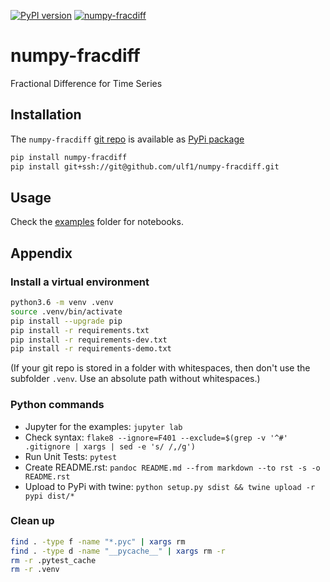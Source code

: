 [![PyPI version](https://badge.fury.io/py/numpy-fracdiff.svg)](https://badge.fury.io/py/numpy-fracdiff)
[![numpy-fracdiff](https://snyk.io/advisor/python/numpy-fracdiff/badge.svg)](https://snyk.io/advisor/python/numpy-fracdiff)


# numpy-fracdiff
Fractional Difference for Time Series

## Installation
The `numpy-fracdiff` [git repo](http://github.com/ulf1/numpy-fracdiff) is available as [PyPi package](https://pypi.org/project/numpy-fracdiff)

```sh
pip install numpy-fracdiff
pip install git+ssh://git@github.com/ulf1/numpy-fracdiff.git
```

## Usage
Check the [examples](https://github.com/ulf1/fracdiff/tree/master/examples) folder for notebooks.


## Appendix

### Install a virtual environment

```sh
python3.6 -m venv .venv
source .venv/bin/activate
pip install --upgrade pip
pip install -r requirements.txt
pip install -r requirements-dev.txt
pip install -r requirements-demo.txt
```

(If your git repo is stored in a folder with whitespaces, then don't use the subfolder `.venv`. Use an absolute path without whitespaces.)

### Python commands

* Jupyter for the examples: `jupyter lab`
* Check syntax: `flake8 --ignore=F401 --exclude=$(grep -v '^#' .gitignore | xargs | sed -e 's/ /,/g')`
* Run Unit Tests: `pytest`
* Create README.rst: `pandoc README.md --from markdown --to rst -s -o README.rst`
* Upload to PyPi with twine: `python setup.py sdist && twine upload -r pypi dist/*`

### Clean up 

```sh
find . -type f -name "*.pyc" | xargs rm
find . -type d -name "__pycache__" | xargs rm -r
rm -r .pytest_cache
rm -r .venv
```
